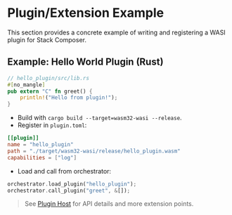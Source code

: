 # Plugin/Extension Example

This section provides a concrete example of writing and registering a WASI plugin for Stack Composer.

## Example: Hello World Plugin (Rust)

```rust
// hello_plugin/src/lib.rs
#[no_mangle]
pub extern "C" fn greet() {
    println!("Hello from plugin!");
}
```

- Build with `cargo build --target=wasm32-wasi --release`.
- Register in `plugin.toml`:

```toml
[[plugin]]
name = "hello_plugin"
path = "./target/wasm32-wasi/release/hello_plugin.wasm"
capabilities = ["log"]
```

- Load and call from orchestrator:

```rust
orchestrator.load_plugin("hello_plugin");
orchestrator.call_plugin("greet", &[]);
```

> See [Plugin Host](plugin-host.md) for API details and more extension points.
